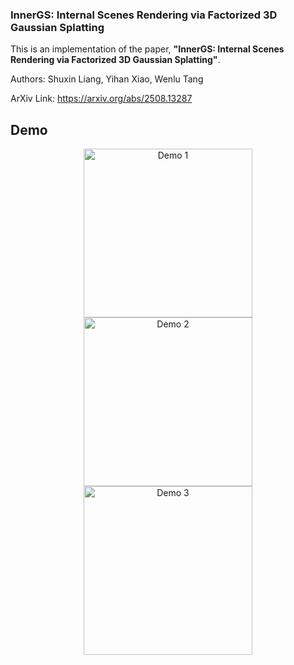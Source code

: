 ### **InnerGS: Internal Scenes Rendering via Factorized 3D Gaussian Splatting**

This is an implementation of the paper, **"InnerGS: Internal Scenes Rendering via Factorized 3D Gaussian Splatting"**.

Authors: Shuxin Liang, Yihan Xiao, Wenlu Tang

ArXiv Link: https://arxiv.org/abs/2508.13287

## Demo

<div align="center">
  <img src="asset/demo1.gif" width="270" alt="Demo 1">
  <img src="asset/demo2.gif" width="270" alt="Demo 2">
  <img src="asset/demo3.gif" width="270" alt="Demo 3">
</div>
